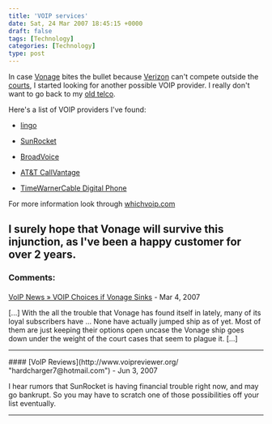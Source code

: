```yaml
---
title: 'VOIP services'
date: Sat, 24 Mar 2007 18:45:15 +0000
draft: false
tags: [Technology]
categories: [Technology]
type: post
---
```


In case [Vonage](http://www.vonage.com) bites the bullet because [Verizon](http://www.verizon.com) can't compete outside the [courts](http://www.infoworld.com/article/07/03/23/HNvonageinjunction_1.html?source=rss&url=www.infoworld.com/article/07/03/23/HNvonageinjunction_1.html), I started looking for another possible VOIP provider. I really don't want to go back to my [old telco](http://www.embarq.com).

Here's a list of VOIP providers I've found:

*   [lingo](http://www.lingo.com/voip/residential/home_plans.jsp)

*   [SunRocket](https://www.sunrocket.com/)

*   [BroadVoice](http://www.broadvoice.com/)

*   [AT&T CallVantage](http://www.usa.att.com/callvantage/index.jsp?soac=76993)

*   [TimeWarnerCable Digital Phone](http://www.timewarnercable.com/nc/products/digitalphone/default.html)

For more information look through [whichvoip.com](http://www.whichvoip.com/)

I surely hope that Vonage will survive this injunction, as I've been a happy customer for over 2 years.
---
### Comments:
####
[VoIP News &raquo; VOIP Choices if Vonage Sinks](http://www.voip-news.co.uk/2007/03/29/voip-choices-if-vonage-sinks/ "") - <time datetime="2007-03-29 07:47:38">Mar 4, 2007</time>

\[...\] With the all the trouble that Vonage has found itself in lately, many of its loyal subscribers have ... None have actually jumped ship as of yet. Most of them are just keeping their options open uncase the Vonage ship goes down under the weight of the court cases that seem to plague it. \[...\]
<hr />
####
[VoIP Reviews](http://www.voipreviewer.org/ "hardcharger7@hotmail.com") - <time datetime="2007-06-13 03:49:01">Jun 3, 2007</time>

I hear rumors that SunRocket is having financial trouble right now, and may go bankrupt. So you may have to scratch one of those possibilities off your list eventually.
<hr />
